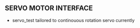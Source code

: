 SERVO MOTOR INTERFACE
---------------------
- servo_test tailored to continouous rotation servo currently
